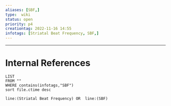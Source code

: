 ```yaml
---
aliases: [SBF,]
type:  wiki
status: open
priority: p4
creationtag: 2022-11-16 14:55
infotags: [Striatal Beat Frequency, SBF,]
---
```

---




# Internal References
```dataview
LIST
FROM ""
WHERE contains(infotags,"SBF")
sort file.ctime desc
``` 
```query 
line:(Striatal Beat Frequency) OR  line:(SBF) 
```